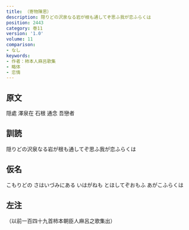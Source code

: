 ```yaml
---
title: （寄物陳思）
description: 隠りどの沢泉なる岩が根も通してぞ思ふ我が恋ふらくは
position: 2443
category: 巻11
version: '1.0'
volume: 11
comparison:
- なし
keywords:
- 作者：柿本人麻呂歌集
- 略体
- 恋情
---
```


## 原文

隠處 澤泉在 石根 通念 吾戀者

## 訓読

隠りどの沢泉なる岩が根も通してぞ思ふ我が恋ふらくは

## 仮名

こもりどの さはいづみにある いはがねも とほしてぞおもふ あがこふらくは

## 左注

（以前一百四十九首柿本朝臣人麻呂之歌集出）

